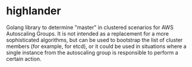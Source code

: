 # highlander

Golang library to determine "master" in clustered scenarios for AWS Autoscaling Groups. It is not intended
as a replacement for a more sophisticated algorithms, but can be used to bootstrap the list of cluster
members (for example, for etcd), or it could be used in situations where a single instance from the 
autoscaling group is responsible to perform a certain action.